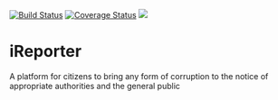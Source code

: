 [![Build Status](https://travis-ci.org/thislekan/iReporter.svg?branch=develop)](https://travis-ci.org/thislekan/iReporter) [![Coverage Status](https://coveralls.io/repos/github/thislekan/iReporter/badge.svg?branch=develop)](https://coveralls.io/github/thislekan/iReporter?branch=develop) <a href="https://codeclimate.com/github/thislekan/iReporter/maintainability"><img src="https://api.codeclimate.com/v1/badges/bfbb4c579785c9e3c4d1/maintainability" /></a>

# iReporter
A platform for citizens to bring any form of corruption to the notice of appropriate authorities and the general public
